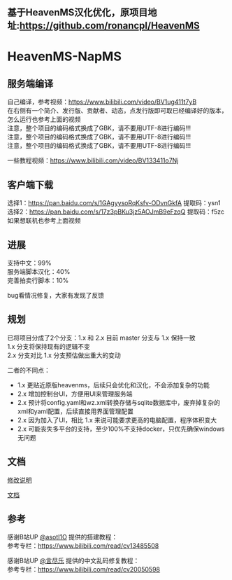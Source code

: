 ## 基于HeavenMS汉化优化，原项目地址:https://github.com/ronancpl/HeavenMS  

# HeavenMS-NapMS
## 服务端编译
自己编译，参考视频：https://www.bilibili.com/video/BV1ug411t7yB  
在右侧有一个简介、发行版、贡献者、动态，点发行版即可取已经编译好的版本，怎么运行也参考上面的视频  
注意，整个项目的编码格式换成了GBK，请不要用UTF-8进行编码!!!  
注意，整个项目的编码格式换成了GBK，请不要用UTF-8进行编码!!!  
注意，整个项目的编码格式换成了GBK，请不要用UTF-8进行编码!!!  

一些教程视频：https://www.bilibili.com/video/BV133411o7Nj  

## 客户端下载
选择1：https://pan.baidu.com/s/1GAgyysoRqKsfv-ODvnGkfA  提取码：ysn1  
选择2：https://pan.baidu.com/s/17z3pBKu3jz5AOJmB9eFzqQ  提取码：f5zc  
如果想联机也参考上面视频

## 进展 
支持中文：99%  
服务端脚本汉化：40%  
完善拍卖行脚本：10%

bug看情况修复，大家有发现了反馈  

## 规划  
已将项目分成了2个分支：1.x 和 2.x 目前 master 分支与 1.x 保持一致  
1.x 分支将保持现有的逻辑不变  
2.x 分支对比 1.x 分支预估做出重大的变动  

二者的不同点：  
- 1.x 更贴近原版heavenms，后续只会优化和汉化，不会添加复杂的功能
- 2.x 增加控制台UI，方便用UI来管理服务端  
- 2.x 预计将config.yaml和wz.xml转换存储与sqlite数据库中，废弃掉复杂的xml和yaml配置，后续直接用界面管理配置  
- 2.x 因为加入了UI，相比 1.x 来说可能要求更高的电脑配置，程序体积变大  
- 2.x 可能丧失多平台的支持，至少100%不支持docker，只优先确保windows无问题  

## 文档
[修改说明](docs/change/changelog.txt)  

[文档](docs/course/目录.md)  

## 参考
感谢B站UP [@asotI1O](https://space.bilibili.com/19606926) 提供的搭建教程：  
参考专栏：https://www.bilibili.com/read/cv13485508  

感谢B站UP [@言尽乐](https://space.bilibili.com/98904118) 提供的中文乱码修复教程：  
参考专栏：https://www.bilibili.com/read/cv20050598